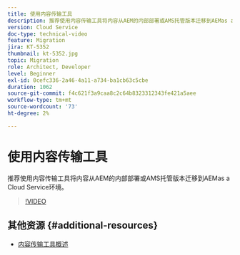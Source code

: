 ```yaml
---
title: 使用内容传输工具
description: 推荐使用内容传输工具将内容从AEM的内部部署或AMS托管版本迁移到AEMas a Cloud Service环境。
version: Cloud Service
doc-type: technical-video
feature: Migration
jira: KT-5352
thumbnail: kt-5352.jpg
topic: Migration
role: Architect, Developer
level: Beginner
exl-id: 0cefc336-2a46-4a11-a734-ba1cb63c5cbe
duration: 1062
source-git-commit: f4c621f3a9caa8c2c64b8323312343fe421a5aee
workflow-type: tm+mt
source-wordcount: '73'
ht-degree: 2%

---
```


# 使用内容传输工具

推荐使用内容传输工具将内容从AEM的内部部署或AMS托管版本迁移到AEMas a Cloud Service环境。

>[!VIDEO](https://video.tv.adobe.com/v/35460?quality=12&learn=on)

## 其他资源 {#additional-resources}

* [内容传输工具概述](https://experienceleague.adobe.com/docs/experience-manager-cloud-service/moving/cloud-migration/content-transfer-tool/overview-content-transfer-tool.html)

